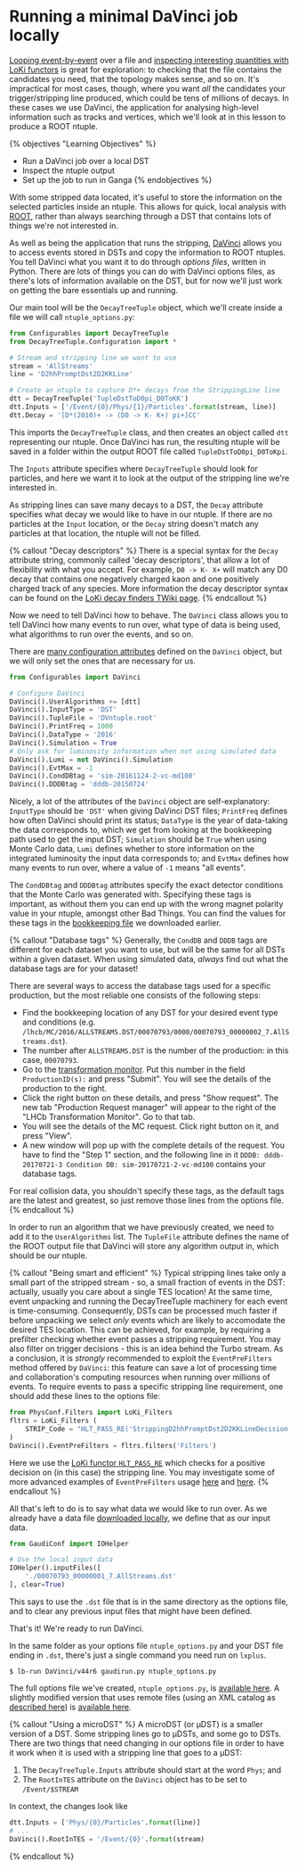 # Running a minimal DaVinci job locally

[Looping event-by-event](interactive-dst.html) over a file and [inspecting
interesting quantities with LoKi functors](loki-functors.html) is great for
exploration: to checking that the file contains the candidates you need, that
the topology makes sense, and so on.
It's impractical for most cases, though, where you want _all_ the candidates
your trigger/stripping line produced, which could be tens of millions of
decays.
In these cases we use DaVinci, the application for analysing high-level
information such as tracks and vertices, which we'll look at in this lesson to
produce a ROOT ntuple.

{% objectives "Learning Objectives" %}
* Run a DaVinci job over a local DST
* Inspect the ntuple output
* Set up the job to run in Ganga
{% endobjectives %} 

With some stripped data located, it's useful to store the information on the
selected particles inside an ntuple.
This allows for quick, local analysis with [ROOT](https://root.cern.ch/),
rather than always searching through a DST that contains lots of things we're
not interested in.

As well as being the application that runs the stripping,
[DaVinci](http://lhcbdoc.web.cern.ch/lhcbdoc/davinci/)
allows you to access events stored in DSTs and copy the information to ROOT
ntuples.
You tell DaVinci what you want it to do through _options files_, written in
Python.
There are lots of things you can do with DaVinci options files, as there's lots
of information available on the DST, but for now we'll just work on getting the
bare essentials up and running.

Our main tool will be the `DecayTreeTuple` object, which we'll create inside a
file we will call `ntuple_options.py`:

```python
from Configurables import DecayTreeTuple
from DecayTreeTuple.Configuration import *

# Stream and stripping line we want to use
stream = 'AllStreams'
line = 'D2hhPromptDst2D2KKLine'

# Create an ntuple to capture D*+ decays from the StrippingLine line
dtt = DecayTreeTuple('TupleDstToD0pi_D0ToKK')
dtt.Inputs = ['/Event/{0}/Phys/{1}/Particles'.format(stream, line)]
dtt.Decay = '[D*(2010)+ -> (D0 -> K- K+) pi+]CC'
```

This imports the `DecayTreeTuple` class, and then creates an object called
`dtt` representing our ntuple.
Once DaVinci has run, the resulting ntuple will be saved in a folder within the
output ROOT file called `TupleDstToD0pi_D0ToKpi`.

The `Inputs` attribute specifies where `DecayTreeTuple` should look for
particles, and here we want it to look at the output of the stripping line
we're interested in.

As stripping lines can save many decays to a DST, the `Decay` attribute
specifies what decay we would like to have in our ntuple.
If there are no particles at the `Input` location, or the `Decay` string
doesn't match any particles at that location, the ntuple will not be filled.

{% callout "Decay descriptors" %}
There is a special syntax for the `Decay` attribute string, commonly called
'decay descriptors', that allow a lot of flexibility with what you accept.
For example, `D0 -> K- X+` will match any D0 decay that contains one
negatively charged kaon and one positively charged track of any species.
More information the decay descriptor syntax can be found on the [LoKi decay
finders TWiki
page](https://twiki.cern.ch/twiki/bin/view/LHCb/FAQ/LoKiNewDecayFinders).
{% endcallout %} 

Now we need to tell DaVinci how to behave.
The `DaVinci` class allows you to tell DaVinci how many events to run over,
what type of data is being used, what algorithms to run over the events, and so
on.

There are [many configuration
attributes](http://lhcb-doxygen.web.cern.ch/lhcb-doxygen/davinci/latest/py/dc/d2f/class_da_vinci_1_1_configuration_1_1_da_vinci.html)
defined on the `DaVinci` object, but we will only set the ones that are
necessary for us.

```python
from Configurables import DaVinci

# Configure DaVinci
DaVinci().UserAlgorithms += [dtt]
DaVinci().InputType = 'DST'
DaVinci().TupleFile = 'DVntuple.root'
DaVinci().PrintFreq = 1000
DaVinci().DataType = '2016'
DaVinci().Simulation = True
# Only ask for luminosity information when not using simulated data
DaVinci().Lumi = not DaVinci().Simulation
DaVinci().EvtMax = -1
DaVinci().CondDBtag = 'sim-20161124-2-vc-md100'
DaVinci().DDDBtag = 'dddb-20150724'
```

Nicely, a lot of the attributes of the `DaVinci` object are self-explanatory:
`InputType` should be `'DST'` when giving DaVinci DST files; `PrintFreq`
defines how often DaVinci should print its status; `DataType` is the year of
data-taking the data corresponds to, which we get from looking at the
bookkeeping path used to get the input DST; `Simulation` should be `True` when
using Monte Carlo data, `Lumi` defines whether to store information on the
integrated luminosity the input data corresponds to; and `EvtMax` defines how
many events to run over, where a value of `-1` means "all events".

The `CondDBtag` and `DDDBtag` attributes specify the exact detector conditions
that the Monte Carlo was generated with.
Specifying these tags is important, as without them you can end up with the
wrong magnet polarity value in your ntuple, amongst other Bad Things.
You can find the values for these tags in the [bookkeeping
file](data/MC_2016_27163002_Beam6500GeV2016MagDownNu1.625nsPythia8_Sim09b_Trig0x6138160F_Reco16_Turbo03_Stripping28NoPrescalingFlagged_ALLSTREAMS.DST.py)
we downloaded earlier.

{% callout "Database tags" %}
Generally, the `CondDB` and `DDDB` tags are different for each dataset you
want to use, but will be the same for all DSTs within a given dataset.
When using simulated data, *always* find out what the database tags are for
your dataset!

There are several ways to access the database tags used for a specific production, but the most reliable one consists of the following steps:
- Find the bookkeeping location of any DST for your desired event type and conditions (e.g. `/lhcb/MC/2016/ALLSTREAMS.DST/00070793/0000/00070793_00000002_7.AllStreams.dst`).
- The number after `ALLSTREAMS.DST` is the number of the production: in this case, `00070793`.
- Go to the [transformation monitor](https://lhcb-portal-dirac.cern.ch/DIRAC/?view=tabs&theme=Grey&url_state=1|*LHCbDIRAC.BookkeepingBrowser.classes.BookkeepingBrowser:*LHCbDIRAC.LHCbTransformationMonitor.classes.LHCbTransformationMonitor:,). Put this number in the field `ProductionID(s):` and press "Submit". You will see the details of the production to the right.
- Click the right button on these details, and press "Show request". The new tab "Production Request manager" will appear to the right of the "LHCb Transformation Monitor". Go to that tab.
- You will see the details of the MC request. Click right button on it, and press "View".
- A new window will pop up with the complete details of the request. You have to find the "Step 1" section, and the following line in it `DDDB: dddb-20170721-3 Condition DB: sim-20170721-2-vc-md100` contains your database tags.

For real collision data, you shouldn't specify these tags, as the default
tags are the latest and greatest, so just remove those lines from the options
file.
{% endcallout %} 

In order to run an algorithm that we have previously created, we need to add it
to the `UserAlgorithms` list.
The `TupleFile` attribute defines the name of the ROOT output file that DaVinci
will store any algorithm output in, which should be our ntuple.

{% callout "Being smart and efficient" %}
Typical stripping lines take only a small part of the stripped stream - so, a small fraction of events in the DST: actually, usually you care about a single TES location!
At the same time, event unpacking and running the DecayTreeTuple machinery for each event is time-consuming. 
Consequently, DSTs can be processed much faster if before unpacking we select *only* events which are likely to accomodate the desired TES location. This can be achieved, for example, by requiring a prefilter checking whether event passes a stripping requirement. You may also filter on trigger decisions - this is an idea behind the Turbo stream.
As a conclusion, it is *strongly* recommended to exploit the `EventPreFilters` method offered by `DaVinci`: this feature can save a lot of processing time and collaboration's computing resources when running over millions of events.
To require events to pass a specific stripping line requirement, one should add these lines to the options file:
```python
from PhysConf.Filters import LoKi_Filters
fltrs = LoKi_Filters (
    STRIP_Code = "HLT_PASS_RE('StrippingD2hhPromptDst2D2KKLineDecision')"
)
DaVinci().EventPreFilters = fltrs.filters('Filters')
```
Here we use the [LoKi functor `HLT_PASS_RE`](http://lhcb-doxygen.web.cern.ch/lhcb-doxygen/davinci/latest/d7/dae/namespace_lo_ki_1_1_cuts.html#aee4bba9ae8443acd970dd52e20e5b8c1) which checks for a positive decision on (in this case) the stripping line. 
You may investigate some of more advanced examples of `EventPreFilters` usage [here](https://twiki.cern.ch/twiki/bin/view/LHCb/FAQ/DaVinciFAQ#How_to_process_the_stripped_DSTs) and [here](https://gitlab.cern.ch/lhcb/Phys/blob/master/Phys/PhysConf/python/PhysConf/Filters.py).
{% endcallout %} 

All that's left to do is to say what data we would like to run over.
As we already have a data file [downloaded locally](files-from-grid.html), we
define that as our input data.

```python
from GaudiConf import IOHelper

# Use the local input data
IOHelper().inputFiles([
    './00070793_00000001_7.AllStreams.dst'
], clear=True)
```

This says to use the `.dst` file that is in the same directory as the options
file, and to clear any previous input files that might have been defined.

That's it! We're ready to run DaVinci.

In the same folder as your options file `ntuple_options.py` and your DST file
ending in `.dst`, there's just a single command you need run on `lxplus`.

```shell
$ lb-run DaVinci/v44r6 gaudirun.py ntuple_options.py
```

The full options file we've created, `ntuple_options.py`, is [available
here](./code/minimal-dv/ntuple_options.py).
A slightly modified version that uses remote files (using an XML catalog as
[described here](files-from-grid.html)) is [available
here](./code/minimal-dv/ntuple_options_xmlcatalog.py).

{% callout "Using a microDST" %}
A microDST (or µDST) is a smaller version of a DST.
Some stripping lines go to µDSTs, and some go to DSTs.
There are two things that need changing in our options file in order to have
it work when it is used with a stripping line that goes to a µDST:

1. The `DecayTreeTuple.Inputs` attribute should start at the word
   `Phys`; and
2. The `RootInTES` attribute on the `DaVinci` object has to be set to
   `/Event/$STREAM`

In context, the changes look like

```python
dtt.Inputs = ['Phys/{0}/Particles'.format(line)]
# ...
DaVinci().RootInTES = '/Event/{0}'.format(stream)
```
{% endcallout %} 
